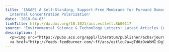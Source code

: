 ```yaml
---
title: '[ASAP] A Self-Standing, Support-Free Membrane for Forward Osmosis with No
  Internal Concentration Polarization'
date: '2018-04-03'
linkTitle: http://dx.doi.org/10.1021/acs.estlett.8b00117
source: 'Environmental Science & Technology Letters: Latest Articles (ACS Publications)'
description: |-
  <p><img src="https://pubs.acs.org/appl/literatum/publisher/achs/journals/content/estlcu/0/estlcu.ahead-of-print/acs.estlett.8b00117/20180403/images/medium/ez-2018-001176_0004.gif" alt="TOC Graphic"/></p><div><cite>Environmental Science & Technology Letters</cite></div><div>DOI: 10.1021/acs.estlett.8b00117</div><div class="feedflare">
  <a href="http://feeds.feedburner.com/~ff/acs/estlcu?a=gTd0zOvWbMI:Dg3wt1KWGDU:yIl2AUoC8zA"><img src="http://feeds.feedburner.com/~ff/acs/estlcu?d=yIl2AUoC8zA" borde
---
```

